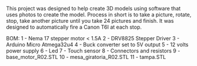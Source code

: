This project was designed to help create 3D models using software that uses photos to create the model. Process in short is to take a picture, rotate, stop, take another picture until you take 24 pictures and finish.
It was designed to automatically fire a Canon T6I at each stop.

BOM:
1 - Nema 17 stepper motor < 1.5A
2 - DRV8825 Stepper Driver
3 - Arduino Micro Atmega32u4
4 - Buck converter set to 5V output
5 - 12 volts power supply
6 - Led
7 - Touch sensor
8 - Connectors and resistors
9 - base_motor_R02.STL
10 - mesa_giratoria_R02.STL
11 - tampa.STL
